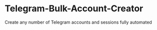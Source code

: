 # Telegram-Bulk-Account-Creator
Create any number of Telegram accounts and sessions fully automated
